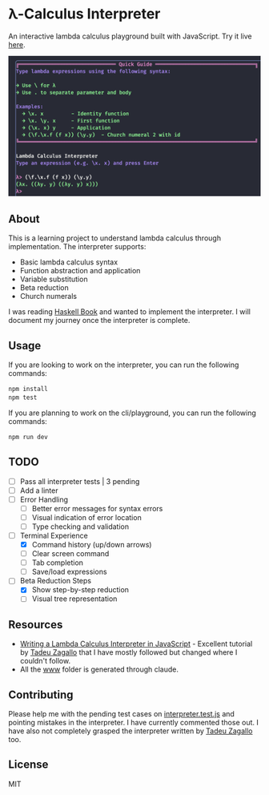 # λ-Calculus Interpreter

An interactive lambda calculus playground built with JavaScript. Try it live [here](https://chakshugautam.github.io/lc-interpreter/).

![Lambda Calculus Interpreter Screenshot](docs/screenshot.png)

## About

This is a learning project to understand lambda calculus through implementation. The interpreter supports:
- Basic lambda calculus syntax
- Function abstraction and application
- Variable substitution
- Beta reduction
- Church numerals

I was reading [Haskell Book](https://haskellbook.com/) and wanted to implement the interpreter. I will document my journey once the interpreter is complete.

## Usage

If you are looking to work on the interpreter, you can run the following commands:
```bash
npm install
npm test
```

If you are planning to work on the cli/playground, you can run the following commands:
```bash
npm run dev
```

## TODO
- [ ] Pass all interpreter tests | 3 pending
- [ ] Add a linter
- [ ] Error Handling
  - [ ] Better error messages for syntax errors
  - [ ] Visual indication of error location
  - [ ] Type checking and validation
- [ ] Terminal Experience
  - [x] Command history (up/down arrows)
  - [ ] Clear screen command
  - [ ] Tab completion
  - [ ] Save/load expressions
- [ ] Beta Reduction Steps
  - [x] Show step-by-step reduction
  - [ ] Visual tree representation

## Resources

- [Writing a Lambda Calculus Interpreter in JavaScript](https://tadeuzagallo.com/blog/writing-a-lambda-calculus-interpreter-in-javascript-original/) - Excellent tutorial by [Tadeu Zagallo](https://github.com/tadeuzagallo) that I have mostly followed but changed where I couldn't follow.
- All the [www](./www) folder is generated through claude.

## Contributing

Please help me with the pending test cases on [interpreter.test.js](./tests/interpreter.test.js) and pointing mistakes in the interpreter. I have currently commented those out. I have also not completely grasped the interpreter written by [Tadeu Zagallo](https://github.com/tadeuzagallo) too.

## License

MIT